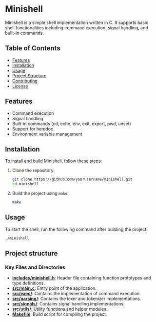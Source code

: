# Minishell

Minishell is a simple shell implementation written in C. It supports basic shell functionalities including command execution, signal handling, and built-in commands.

## Table of Contents

- [Features](#features)
- [Installation](#installation)
- [Usage](#usage)
- [Project Structure](#project-structure)
- [Contributing](#contributing)
- [License](#license)

## Features


- Command execution
- Signal handling
- Built-in commands (cd, echo, env, exit, export, pwd, unset)
- Support for heredoc
- Environment variable management

## Installation

To install and build Minishell, follow these steps:

1. Clone the repository:
    ```sh
    git clone https://github.com/yourusername/minishell.git
    cd minishell
    ```

2. Build the project using `make`:
    ```sh
    make
    ```

## Usage

To start the shell, run the following command after building the project:
```sh
./minishell
```

## Project structure


### Key Files and Directories

- [**includes/minishell.h**](/includes/minishell.h): Header file containing function prototypes and type definitions.
- [**src/main.c**](/src/main.c): Entry point of the application.
- [**src/exec/**](/src/exec/): Contains the implementation of command execution.
- [**src/parsing/**](/src/parsing/): Contains the lexer and tokenizer implementations.
- [**src/signals/**](src/signals/): Contains signal handling implementations.
- [**src/utils/**](src/utils/): Utility functions and helper modules.
- [**Makefile**](/Makefile): Build script for compiling the project.